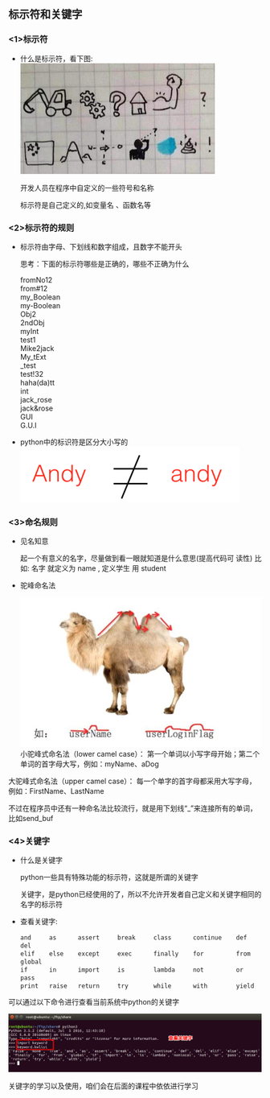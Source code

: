 ## 标示符和关键字

### <1>标示符
* 什么是标示符，看下图:  
![alt文本](Images/01-第1天-4.jpg "Title")

   开发人员在程序中自定义的一些符号和名称

   标示符是自己定义的,如变量名 、函数名等

### <2>标示符的规则
* 标示符由字母、下划线和数字组成，且数字不能开头

  思考：下面的标示符哪些是正确的，哪些不正确为什么

     fromNo12  
     from#12  
     my_Boolean  
     my-Boolean  
     Obj2    
     2ndObj  
     myInt  
     test1  
     Mike2jack  
     My_tExt  
     _test  
     test!32  
     haha(da)tt  
     int  
     jack_rose  
     jack&rose  
     GUI  
     G.U.I   
* python中的标识符是区分大小写的  
![alt文本](Images/01-第1天-5.jpg "Title")

### <3>命名规则
* 见名知意

    起一个有意义的名字，尽量做到看一眼就知道是什么意思(提高代码可 读性) 比如: 名字 就定义为 name , 定义学生 用 student

* 驼峰命名法

    ![alt文本](Images/01-第1天-6.jpg "Title")  
     小驼峰式命名法（lower camel case）： 第一个单词以小写字母开始；第二个单词的首字母大写，例如：myName、aDog

大驼峰式命名法（upper camel case）： 每一个单字的首字母都采用大写字母，例如：FirstName、LastName

不过在程序员中还有一种命名法比较流行，就是用下划线“_”来连接所有的单词，比如send_buf

### <4>关键字
* 什么是关键字

    python一些具有特殊功能的标示符，这就是所谓的关键字

    关键字，是python已经使用的了，所以不允许开发者自己定义和关键字相同的名字的标示符

* 查看关键字:

      and     as      assert     break     class      continue    def     del
      elif    else    except     exec      finally    for         from    global
      if      in      import     is        lambda     not         or      pass
      print   raise   return     try       while      with        yield  

可以通过以下命令进行查看当前系统中python的关键字

![alt文本](Images/01-第1天-7.png "Title")

关键字的学习以及使用，咱们会在后面的课程中依依进行学习
